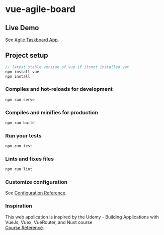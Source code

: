 # vue-agile-board

## Live Demo

See [Agile Taskboard App](https://fir-agileboard.web.app).

## Project setup

```javascript
// latest stable version of vue if itsnot installed yet
npm install vue
npm install
```

### Compiles and hot-reloads for development

```javascript
npm run serve
```

### Compiles and minifies for production

```javascript
npm run build
```

### Run your tests

```javascript
npm run test
```

### Lints and fixes files

```javascript
npm run lint
```

### Customize configuration

See [Configuration Reference](https://cli.vuejs.org/config/).

### Inspiration

This web application is inspired by
the Udemy - Building Applications with VueJs, Vuex, VueRouter, and Nuxt course  
[Course Reference](https://udemy.com/share/101KKY).
